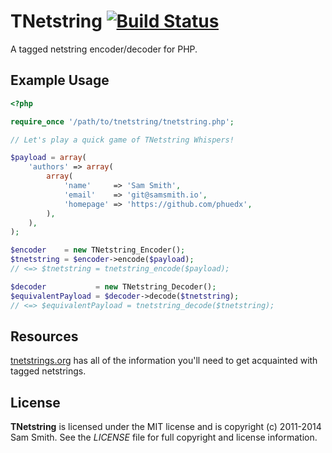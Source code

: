 # TNetstring [![Build Status](https://secure.travis-ci.org/phuedx/tnetstring.png?branch=master)](http://travis-ci.org/phuedx/tnetstring)

A tagged netstring encoder/decoder for PHP.

## Example Usage

```php
<?php

require_once '/path/to/tnetstring/tnetstring.php';

// Let's play a quick game of TNetstring Whispers!

$payload = array(
    'authors' => array(
        array(
            'name'     => 'Sam Smith',
            'email'    => 'git@samsmith.io',
            'homepage' => 'https://github.com/phuedx',
        ),
    ),
);

$encoder    = new TNetstring_Encoder();
$tnetstring = $encoder->encode($payload);
// <=> $tnetstring = tnetstring_encode($payload);

$decoder           = new TNetstring_Decoder();
$equivalentPayload = $decoder->decode($tnetstring);
// <=> $equivalentPayload = tnetstring_decode($tnetstring);
```

## Resources

[tnetstrings.org](http://tnetstrings.org) has all of the information you'll need to get acquainted with tagged netstrings.

## License

**TNetstring** is licensed under the MIT license and is copyright (c) 2011-2014 Sam Smith. See the *LICENSE* file for full copyright and license information.
